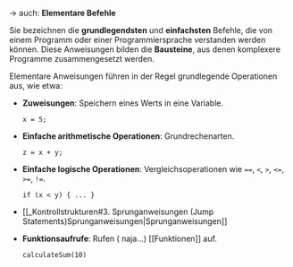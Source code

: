 -> auch: **Elementare Befehle**

Sie bezeichnen die **grundlegendsten** und **einfachsten** Befehle, die von einem Programm oder einer Programmiersprache verstanden werden können. Diese Anweisungen bilden die **Bausteine**, aus denen komplexere Programme zusammengesetzt werden.

Elementare Anweisungen führen in der Regel grundlegende Operationen aus, wie etwa:

- **Zuweisungen**: Speichern eines Werts in eine Variable.
  ```clike
  x = 5;
  ```

- **Einfache arithmetische Operationen**: Grundrechenarten.
  ```clike
  z = x + y;
  ```

- **Einfache logische Operationen**: Vergleichsoperationen wie `==`, `<`, `>`, `<=`, `>=`, `!=`.
  ```clike
  if (x < y) { ... }
  ```

- [[_Kontrollstrukturen#3. Sprunganweisungen (Jump Statements)Sprunganweisungen|Sprunganweisungen]]

- **Funktionsaufrufe**: Rufen ( naja...) [[Funktionen]] auf. 
  ```clike
  calculateSum(10)
  ```
